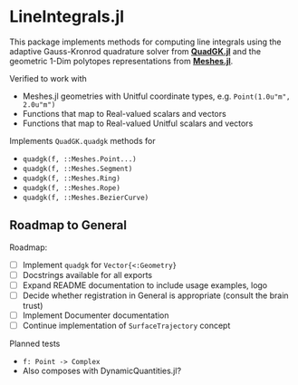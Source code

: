 # LineIntegrals.jl

This package implements methods for computing line integrals using the adaptive
Gauss-Kronrod quadrature solver from [**QuadGK.jl**](https://github.com/JuliaMath/QuadGK.jl)
and the geometric 1-Dim polytopes representations from [**Meshes.jl**](https://github.com/JuliaGeometry/Meshes.jl).

Verified to work with
- Meshes.jl geometries with Unitful coordinate types, e.g. `Point(1.0u"m", 2.0u"m")`
- Functions that map to Real-valued scalars and vectors
- Functions that map to Real-valued Unitful scalars and vectors

Implements `QuadGK.quadgk` methods for
- `quadgk(f, ::Meshes.Point...) `
- `quadgk(f, ::Meshes.Segment)`
- `quadgk(f, ::Meshes.Ring)`
- `quadgk(f, ::Meshes.Rope)`
- `quadgk(f, ::Meshes.BezierCurve)`

## Roadmap to General

Roadmap:
- [ ] Implement `quadgk` for `Vector{<:Geometry}`
- [ ] Docstrings available for all exports
- [ ] Expand README documentation to include usage examples, logo
- [ ] Decide whether registration in General is appropriate (consult the brain trust)
- [ ] Implement Documenter documentation
- [ ] Continue implementation of `SurfaceTrajectory` concept

Planned tests
- `f: Point -> Complex`
- Also composes with DynamicQuantities.jl?
